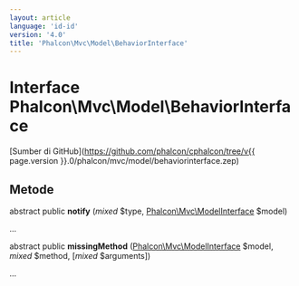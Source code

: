```yaml
---
layout: article
language: 'id-id'
version: '4.0'
title: 'Phalcon\Mvc\Model\BehaviorInterface'
---
```

# Interface **Phalcon\Mvc\Model\BehaviorInterface**

[Sumber di GitHub](https://github.com/phalcon/cphalcon/tree/v{{ page.version }}.0/phalcon/mvc/model/behaviorinterface.zep)

## Metode

abstract public **notify** (*mixed* $type, [Phalcon\Mvc\ModelInterface](Phalcon_Mvc_ModelInterface) $model)

...

abstract public **missingMethod** ([Phalcon\Mvc\ModelInterface](Phalcon_Mvc_ModelInterface) $model, *mixed* $method, [*mixed* $arguments])

...
